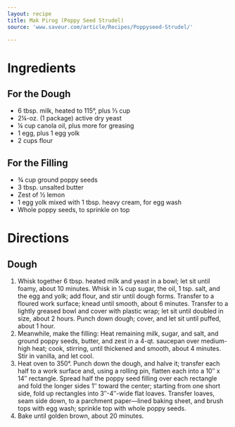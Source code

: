 ```yaml
---
layout: recipe
title: Mak Pirog (Poppy Seed Strudel)
source: 'www.saveur.com/article/Recipes/Poppyseed-Strudel/'

---
```


# Ingredients

## For the Dough 

- 6 tbsp. milk, heated to 115°, plus ⅓ cup
- 2¼-oz. (1 package) active dry yeast
- ¼ cup canola oil, plus more for greasing
- 1 egg, plus 1 egg yolk
- 2 cups flour

## For the Filling 

- ¾ cup ground poppy seeds
- 3 tbsp. unsalted butter
- Zest of ½ lemon
- 1 egg yolk mixed with 1 tbsp. heavy cream, for egg wash
- Whole poppy seeds, to sprinkle on top

# Directions

## Dough

1. Whisk together 6 tbsp. heated milk and yeast in a bowl; let sit until foamy, about 10 minutes. Whisk in 1⁄4 cup sugar, the oil, 1 tsp. salt, and the egg and yolk; add flour, and stir until dough forms. Transfer to a floured work surface; knead until smooth, about 6 minutes. Transfer to a lightly greased bowl and cover with plastic wrap; let sit until doubled in size, about 2 hours. Punch down dough; cover, and let sit until puffed, about 1 hour.
2. Meanwhile, make the filling: Heat remaining milk, sugar, and salt, and ground poppy seeds, butter, and zest in a 4-qt. saucepan over medium-high heat; cook, stirring, until thickened and smooth, about 4 minutes. Stir in vanilla, and let cool.
3. Heat oven to 350°. Punch down the dough, and halve it; transfer each half to a work surface and, using a rolling pin, flatten each into a 10″ x 14″ rectangle. Spread half the poppy seed filling over each rectangle and fold the longer sides 1″ toward the center; starting from one short side, fold up rectangles into 3″-4″-wide flat loaves. Transfer loaves, seam side down, to a parchment paper—lined baking sheet, and brush tops with egg wash; sprinkle top with whole poppy seeds. 
4. Bake until golden brown, about 20 minutes.